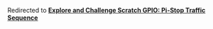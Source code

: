 Redirected to [**Explore and Challenge Scratch GPIO: Pi-Stop Traffic Sequence**](markdown_source/ExploreScratchGPIO-PiStopTrafficSequence.md)